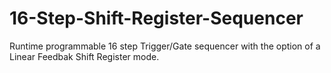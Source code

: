 # 16-Step-Shift-Register-Sequencer
Runtime programmable 16 step Trigger/Gate sequencer with the option of a Linear Feedbak Shift Register mode. <br/>


